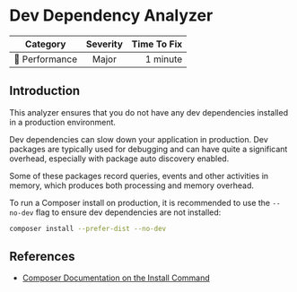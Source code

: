 # Dev Dependency Analyzer

| Category       | Severity   | Time To Fix  |
| -------------  |:----------:| ------------:|
| :rocket: Performance | Major | 1 minute    |

## Introduction

This analyzer ensures that you do not have any dev dependencies installed in a production environment.

Dev dependencies can slow down your application in production. Dev packages are typically used for debugging and can have quite a significant overhead, especially with package auto discovery enabled.

Some of these packages record queries, events and other activities in memory, which produces both processing and memory overhead.

To run a Composer install on production, it is recommended to use the `--no-dev` flag to ensure dev dependencies are not installed:

```bash
composer install --prefer-dist --no-dev
```

## References

- [Composer Documentation on the Install Command](https://getcomposer.org/doc/03-cli.md#install-i)